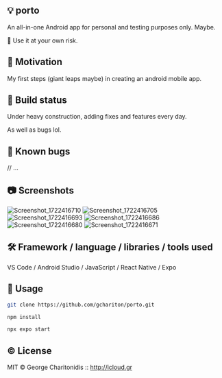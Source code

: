 ## :bulb: porto

An all-in-one Android app for personal and testing purposes only. Maybe.

:triangular_flag_on_post: Use it at your own risk.

## :calling: Motivation

My first steps (giant leaps maybe) in creating an android mobile app.

## :construction: Build status

Under heavy construction, adding fixes and features every day.

As well as bugs lol.

## :ant: Known bugs

// ...

## :camera: Screenshots

![Screenshot_1722416710](https://github.com/user-attachments/assets/4e4ad519-bb9c-499b-941a-a801dc5bddc9)
![Screenshot_1722416705](https://github.com/user-attachments/assets/80076845-38c9-444e-8cc9-b72bf97abed7)
![Screenshot_1722416693](https://github.com/user-attachments/assets/92069269-e8e8-4df0-b34f-e977a24cd1dd)
![Screenshot_1722416686](https://github.com/user-attachments/assets/cafaa20f-54bd-4c67-b90b-420c074d27b3)
![Screenshot_1722416680](https://github.com/user-attachments/assets/117720ac-5ffd-4eec-96b7-143d7fe759d7)
![Screenshot_1722416671](https://github.com/user-attachments/assets/d6b01ea7-ad5f-4fd4-b1b5-09b572358c5d)


## :hammer_and_wrench: Framework / language / libraries / tools used

VS Code / Android Studio / JavaScript / React Native / Expo

## :runner: Usage

```bash
git clone https://github.com/gchariton/porto.git
```

```bash
npm install
```

```bash
npx expo start
```

## :copyright: License

MIT © George Charitonidis :: http://icloud.gr
